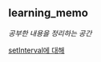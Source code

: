 ## learning_memo

*공부한 내용을 정리하는 공간*

[setInterval에 대해](https://github.com/hamelln/learning_memo/blob/main/setInterval.md)
[]()

